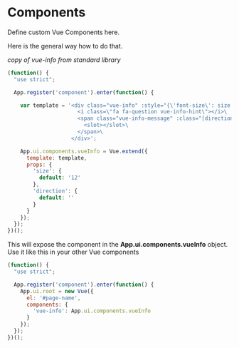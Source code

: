# Components

Define custom Vue Components here.

Here is the general way how to do that.

*copy of vue-info from standard library*

```javascript
(function() {
  "use strict";

  App.register('component').enter(function() {

    var template = '<div class="vue-info" :style="{\'font-size\': size + \'px\'}">\
                      <i class=\"fa fa-question vue-info-hint\"></i>\
                      <span class="vue-info-message" :class="[direction]">\
                        <slot></slot>\
                      </span>\
                    </div>';

    App.ui.components.vueInfo = Vue.extend({
      template: template,
      props: {
        'size': {
          default: '12'
        },
        'direction': {
          default: ''
        }
      }
    });
  });
})();
```


This will expose the component in the **App.ui.components.vueInfo** object.
Use it like this in your other Vue components

```javascript
(function() {
  "use strict";

  App.register('component').enter(function() {
    App.ui.root = new Vue({
      el: '#page-name',
      components: {
        'vue-info': App.ui.components.vueInfo
      }
    });
  });
})();
```

